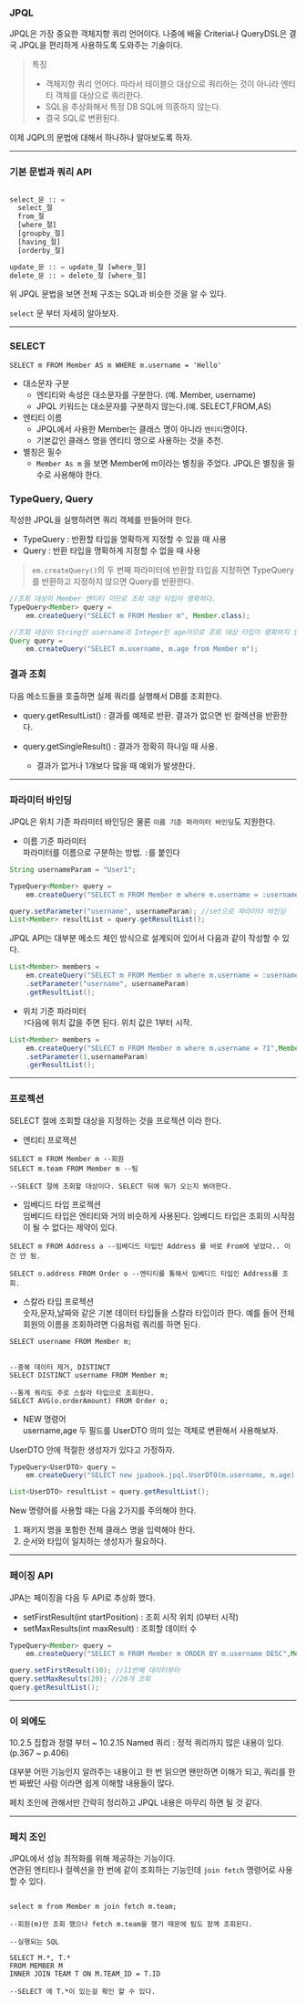 ### JPQL
JPQL은 가장 중요한 객체지향 쿼리 언어이다. 나중에 배울 Criteria나 QueryDSL은 결국 JPQL을 편리하게 사용하도록 도와주는 기술이다.

>특징
> - 객체지향 쿼리 언어다. 따라서 테이블으 대상으로 쿼리하는 것이 아니라 엔티티 객체를 대상으로 쿼리한다.
> - SQL을 추상화해서 특정 DB SQL에 의종하지 않는다.
> - 결국 SQL로 변환된다.

이제 JQPL의 문법에 대해서 하나하나 알아보도록 하자.

---

### 기본 문법과 쿼리 API

```sql

select_문 :: =
  select_절
  from_절
  [where_절]
  [groupby_절]
  [having_절]
  [orderby_절]

update_문 :: = update_절 [where_절]
delete_문 :: = delete_절 [where_절]
```
위 JPQL 문법을 보면 전체 구조는 SQL과 비슷한 것을 알 수 있다.

`select` 문 부터 자세히 알아보자.

---

### SELECT

```MySql
SELECT m FROM Member AS m WHERE m.username = 'Hello'
```

- 대소문자 구분
  - 엔티티와 속성은 대소문자를 구분한다. (예. Member, username)
  - JPQL 키워드는 대소문자를 구분하지 않는다.(예. SELECT,FROM,AS)
- 엔티티 이름
  - JPQL에서 사용한 Member는 클래스 명이 아니라 `엔티티`명이다.
  - 기본값인 클래스 명을 엔티티 명으로 사용하는 것을 추천.
- 별칭은 필수
  - `Member As m` 을 보면 Member에 m이라는 별칭을 주었다. JPQL은 별칭을 필수로 사용해야 한다.

### TypeQuery, Query

작성한 JPQL을 실행하려면 쿼리 객체를 만들어야 한다.

- TypeQuery : 반환할 타입을 명확하게 지정할 수 있을 때 사용
- Query : 반환 타입을 명확하게 지정할 수 없을 때 사용

>`em.createQuery()`의 두 번째 파라미터에 반환할 타입을 지정하면 TypeQuery를 반환하고 지정하지 않으면 Query를 반환한다.

```java
//조회 대상이 Member 엔티티 이므로 조회 대상 타입이 명확하다.
TypeQuery<Member> query =
	em.createQuery("SELECT m FROM Member m", Member.class);

//조회 대상이 String인 username과 Integer인 age이므로 조회 대상 타입이 명확하지 않다.
Query query =
	em.createQuery("SELECT m.username, m.age from Member m");
```

### 결과 조회
다음 메소드들을 호출하면 실제 쿼리를 실행해서 DB를 조회한다.

- query.getResultList() : 결과를 예제로 반환. 결과가 없으면 빈 컬렉션을 반환한다.

- query.getSingleResult() : 결과가 정확히 하나일 때 사용.
  - 결과가 없거나 1개보다 많을 때 예외가 발생한다.
 
 ---

 ### 파라미터 바인딩

 JPQL은 위치 기준 파라미터 바인딩은 물론 `이름 기준 파라미터 바인딩`도 지원한다.

- 이름 기준 파라미터
<br>파라미터를 이름으로 구분하는 방법. `:`를 붙인다

```java
String usernameParam = "User1";

TypeQuery<Member> query =
	em.createQuery("SELECT m FROM Member m where m.username = :username", Member.class);

query.setParameter("username", usernameParam); //set으로 파라미터 바인딩
List<Member> resultList = query.getResultList();
```

JPQL API는 대부분 메소드 체인 방식으로 설계되어 있어서 다음과 같이 작성할 수 있다.

```java
List<Member> members =
	em.createQuery("SELECT m FROM Member m where m.username = :username", Member.class)
	.setParameter("username", usernameParam)
	.getResultList();
```


- 위치 기준 파라미터
<br>`?`다음에 위치 값을 주면 된다. 위치 값은 1부터 시작.

```java
List<Member> members =
	em.createQuery("SELECT m FROM Member m where m.username = ?1",Member.class)
	.setParameter(1,usernameParam)
	.gerResultList();
```

---

### 프로젝션

SELECT 절에 조회할 대상을 지정하는 것을 프로젝션 이라 한다.

- 엔티티 프로젝션

```MySql
SELECT m FROM Member m --회원
SELECT m.team FROM Member m --팀

--SELECT 절에 조회할 대상이다. SELECT 뒤에 뭐가 오는지 봐야한다.
```

- 임베디드 타입 프로젝션
<br> 임베디드 타입은 엔티티와 거의 비슷하게 사용된다.
임베디드 타입은 조회의 시작점이 될 수 없다는 제약이 있다.

```MySql
SELECT m FROM Address a --임베디드 타입인 Address 를 바로 From에 넣었다.. 이건 안 됨.

SELECT o.address FROM Order o --엔티티를 통해서 임베디드 타입인 Address를 조회.
```

- 스칼라 타입 프로젝션
<br>숫자,문자,날짜와 같은 기본 데이터 타입들을 스칼라 타입이라 한다. 예를 들어 전체 회원의 이름을 조회하려면 다음처럼 쿼리를 하면 된다.

```MySql
SELECT username FROM Member m;


--중복 데이터 제거, DISTINCT
SELECT DISTINCT username FROM Member m;

--통계 쿼리도 주로 스칼라 타입으로 조회한다.
SELECT AVG(o.orderAmount) FROM Order o;
```

- NEW 명령어 
<br> username,age 두 필드를 UserDTO 의미 있는 객체로 변환해서 사용해보자.

UserDTO 안에 적절한 생성자가 있다고 가정하자.

```java
TypeQuery<UserDTO> query =
	em.createQuery("SELECT new jpabook.jpql.UserDTO(m.username, m.age) FROM Member m", UserDTO.class);

List<UserDTO> resultList = query.getResultList();
```

New 명령어를 사용할 때는 다음 2가지를 주의해야 한다.

1. 패키지 명을 포함한 전체 클래스 명을 입력해야 한다.
2. 순서와 타입이 일치하는 생성자가 필요하다.

---

### 페이징 API
JPA는 페이징을 다음 두 API로 추상화 했다.

- setFirstResult(int startPosition) : 조회 시작 위치 (0부터 시작)
- setMaxResults(int maxResult) : 조회할 데이터 수

```java
TypeQuery<Member> query =
	em.createQuery("SELECT m FROM Member m ORDER BY m.username DESC",Member.class);

query.setFirstResult(10); //11번째 데이터부터
query.setMaxResults(20); //20개 조회
query.getResultList();
```

---

### 이 외에도

10.2.5 집합과 정렬 부터 ~ 10.2.15 Named 쿼리 : 정적 쿼리까지 많은 내용이 있다. (p.367 ~ p.406)

대부분 어떤 기능인지 알려주는 내용이고 한 번 읽으면 왠만하면 이해가 되고,
쿼리를 한 번 짜봤던 사람 이라면 쉽게 이해할 내용들이 많다.

페치 조인에 관해서만 간략히 정리하고 JPQL 내용은 마무리 하면 될 것 같다.

---

### 페치 조인
JPQL에서 성능 최적화를 위해 제공하는 기능이다.
<br>연관된 엔티티나 컬렉션을 한 번에 같이 조회하는 기능인데 `join fetch` 명령어로 사용할 수 있다.

```MySql

select m from Member m join fetch m.team;

--회원(m)만 조회 했으나 fetch m.team을 했기 때문에 팀도 함께 조회된다.

--실행되는 SQL

SELECT M.*, T.*
FROM MEMBER M
INNER JOIN TEAM T ON M.TEAM_ID = T.ID

--SELECT 에 T.*이 있는걸 확인 할 수 있다.

```


